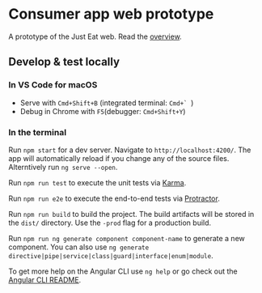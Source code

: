 # Consumer app web prototype

A prototype of the Just Eat web. Read the [overview](./docs/overview.md).

## Develop & test locally

### In VS Code for macOS

* Serve with `Cmd+Shift+B` (integrated terminal: ``Cmd+` ``)
* Debug in Chrome with `F5`(debugger: `Cmd+Shift+Y`)

### In the terminal

Run `npm start` for a dev server. Navigate to `http://localhost:4200/`. The app will automatically reload if you change any of the source files. Alterntively run `ng serve --open`.

Run `npm run test` to execute the unit tests via [Karma](https://karma-runner.github.io).

Run `npm run e2e` to execute the end-to-end tests via [Protractor](http://www.protractortest.org/).

Run `npm run build` to build the project. The build artifacts will be stored in the `dist/` directory. Use the `-prod` flag for a production build.

Run `npm run ng generate component component-name` to generate a new component. You can also use `ng generate directive|pipe|service|class|guard|interface|enum|module`.

To get more help on the Angular CLI use `ng help` or go check out the [Angular CLI README](https://github.com/angular/angular-cli/blob/master/README.md).
